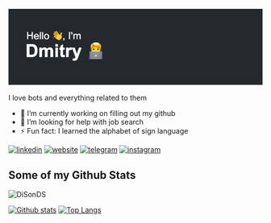 ![Screenshot](header.png)

<p align='left'>I love bots and everything related to them</p>

-   🔭 I’m currently working on filling out my github 
-   🤔 I’m looking for help with job search 
-   ⚡ Fun fact: I learned the alphabet of sign language 

[<img src='https://cdn.jsdelivr.net/npm/simple-icons@3.0.1/icons/linkedin.svg' alt='linkedin' height='40'>](https://www.linkedin.com/in/disonds/)  [<img src='https://cdn.jsdelivr.net/npm/simple-icons@3.0.1/icons/icloud.svg' alt='website' height='40'>](disonds.com)  [<img src='https://cdn.jsdelivr.net/npm/simple-icons@3.0.1/icons/telegram.svg' alt='telegram' height='40'>](https://t.me/DiSonDS)  [<img src='https://cdn.jsdelivr.net/npm/simple-icons@3.0.1/icons/instagram.svg' alt='instagram' height='40'>](https://www.instagram.com/disonds.jpg/)

## Some of my Github Stats
<p align=left> <img src=https://komarev.com/ghpvc/?username=DiSonDS alt=DiSonDS /> </p>

[![Github stats](https://github-readme-stats.vercel.app/api?username=DiSonDS&show_icons=true&include_all_commits=true)](https://github.com/DiSonDS/github-readme-stats)
[![Top Langs](https://github-readme-stats.vercel.app/api/top-langs/?username=DiSonDS&layout=compact)](https://github.com/DiSonDS/github-readme-stats)

